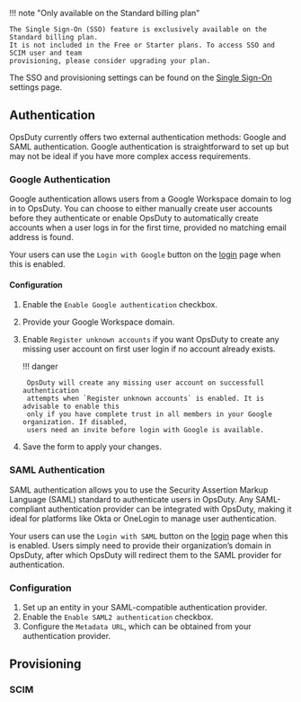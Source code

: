 !!! note "Only available on the Standard billing plan"

    The Single Sign-On (SSO) feature is exclusively available on the Standard billing plan.
    It is not included in the Free or Starter plans. To access SSO and SCIM user and team
    provisioning, please consider upgrading your plan.

The SSO and provisioning settings can be found on the
[Single Sign-On](https://opsduty.io/app/organization/sso) settings page.

## Authentication

OpsDuty currently offers two external authentication methods: Google and SAML
authentication. Google authentication is straightforward to set up but may not
be ideal if you have more complex access requirements.

### Google Authentication

Google authentication allows users from a Google Workspace domain to log in to
OpsDuty. You can choose to either manually create user accounts before they
authenticate or enable OpsDuty to automatically create accounts when a user logs
in for the first time, provided no matching email address is found.

Your users can use the `Login with Google` button on the
[login](https://opsduty.io/auth/login/) page when this is enabled.

#### Configuration

1.  Enable the `Enable Google authentication` checkbox.
2.  Provide your Google Workspace domain.
3.  Enable `Register unknown accounts` if you want OpsDuty to create any missing
    user account on first user login if no account already exists.

    !!! danger

         OpsDuty will create any missing user account on successfull authentication
         attempts when `Register unknown accounts` is enabled. It is advisable to enable this
         only if you have complete trust in all members in your Google organization. If disabled,
         users need an invite before login with Google is available.

4.  Save the form to apply your changes.

### SAML Authentication

SAML authentication allows you to use the Security Assertion Markup Language
(SAML) standard to authenticate users in OpsDuty. Any SAML-compliant
authentication provider can be integrated with OpsDuty, making it ideal for
platforms like Okta or OneLogin to manage user authentication.

Your users can use the `Login with SAML` button on the
[login](https://opsduty.io/auth/login/) page when this is enabled. Users simply
need to provide their organization’s domain in OpsDuty, after which OpsDuty will
redirect them to the SAML provider for authentication.

### Configuration

1. Set up an entity in your SAML-compatible authentication provider.
2. Enable the `Enable SAML2 authentication` checkbox.
3. Configure the `Metadata URL`, which can be obtained from your authentication
   provider.

## Provisioning

### SCIM
